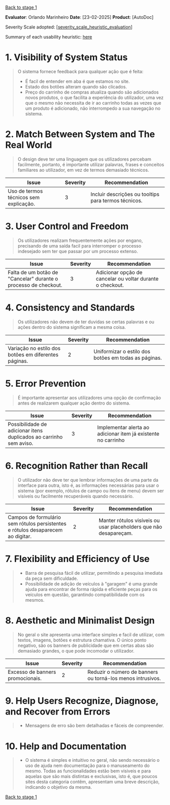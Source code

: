 <!-- This Heuristic Evaluation Workbook replicates the one proposed by the 
Nielsen Norman Group available at: https://media.nngroup.com/media/articles/attachments/Heuristic_Evaluation_Workbook_-_Nielsen_Norman_Group.pdf
-->
[Back to stage 1](../b_stage_1_context_definition)


**Evaluator**: Orlando Marinheiro
**Date**: [23-02-2025]
**Product**: [AutoDoc]


Severity Scale adopted: [[severity_scale_heuristic_evaluation](heuristic_evaluations/severity_scale_heuristic_evaluation.md)]

Summary of each usability heuristic: [here](https://media.nngroup.com/media/articles/attachments/Heuristic_Summary1-compressed.pdf)

# 1. Visibility of System Status
> O sistema fornece feedback para qualquer ação que é feita:
> - É facil de entender em aba é que estamos no site.
>- Estado dos botões alteram quando são clicados.
> - Preço do carrinho de compras atualiza quando são adicionados novos produtos, o que facilita a experiência do utilizador, uma vez que o mesmo não necessita de ir ao carrinho todas as vezes que um produto é adicionado, não interrompedo a sua navegação no sistema.


# 2. Match Between System and The Real World
>	O design deve ter uma linguagem que os utilizadores percebam facilmente, portanto, é importante utilizar palavras, frases e conceitos familiares ao utilizador, em vez de termos demasiado técnicos.

| **Issue**       | **Severity** | Recommendation |
| --------------- | ------------ | -------------- |
| Uso de termos técnicos sem explicação. | 3            |Incluir descrições ou tooltips para termos técnicos.|


# 3. User Control and Freedom
> Os utilizadores realizam frequentemente ações por engano, precisando de uma saída facil para interromper o processo indesejado sem ter que passar por um processo extenso.

| **Issue**       | **Severity** | Recommendation |
| --------------- | ------------ | -------------- |
|Falta de um botão de "Cancelar" durante o processo de checkout. | 3            | Adicionar opção de cancelar ou voltar durante o checkout. |


# 4. Consistency and Standards
> Os utilizadores não devem de ter duvidas se certas palavras e ou ações dentro do sistema significam a mesma coisa.


| **Issue**       | **Severity** | Recommendation |
| --------------- | ------------ | -------------- |
|Variação no estilo dos botões em diferentes páginas.| 2            |Uniformizar o estilo dos botões em todas as páginas.|

# 5. Error Prevention
> É importante apresentar aos utilizadores uma opção de confirmação antes de realizarem qualquer ação dentro do sistema.

| **Issue**       | **Severity** | Recommendation |
| --------------- | ------------ | -------------- |
| Possibilidade de adicionar itens duplicados ao carrinho sem aviso. | 3            |Implementar alerta ao adicionar item já existente no carrinho|

# 6. Recognition Rather than Recall
> O utilizador não deve ter que lembrar informações de uma parte da interface para outra, isto é, as informações necessárias para usar o sistema (por exemplo, rótulos de campo ou itens de menu) devem ser visíveis ou facilmente recuperáveis quando necessário.

| **Issue**       | **Severity** | Recommendation |
| --------------- | ------------ | -------------- |
|Campos de formulário sem rótulos persistentes e rótulos desaparecem ao digitar.| 2           | Manter rótulos visíveis ou usar placeholders que não desapareçam. |

# 7. Flexibility and Efficiency of Use
> - Barra de pesquisa fácil de utilizar, permitindo a pesquisa imediata da peça sem dificuldade.
> - Possibilidade de adição de veículos à "garagem" é uma grande ajuda para encontrar de forma rápida e eficiente peças para os veículos em questão, garantindo compatibilidade com os mesmos.

# 8. Aesthetic and Minimalist Design
>	No geral o site apresenta uma interface simples e facil de utilizar, com textos, imagens, botões e estrutura chamativa. O único ponto negativo, são os banners de publicidade que em certas abas são demasiado grandes, o que pode incomodar o utilizador.

| **Issue**       | **Severity** | Recommendation |
| --------------- | ------------ | -------------- |
| Excesso de banners promocionais. | 2            | Reduzir o número de banners ou torná-los menos intrusivos. |

# 9. Help Users Recognize, Diagnose, and Recover from Errors
> - Mensagens de erro são bem detalhadas e fáceis de compreender.


# 10. Help and Documentation
>- O sistema é simples e intuitivo no geral, não sendo necessário o uso de ajuda nem documentação para o manuseamento do mesmo. Todas as funcionalidades estão bem visiveis e para aquelas que são mais distintas e exclusivas, isto é, que poucos sites desta categoria contêm, apresentam uma breve descrição, indicando o objetivo da mesma.


[Back to stage 1](../b_stage_1_context_definition)
